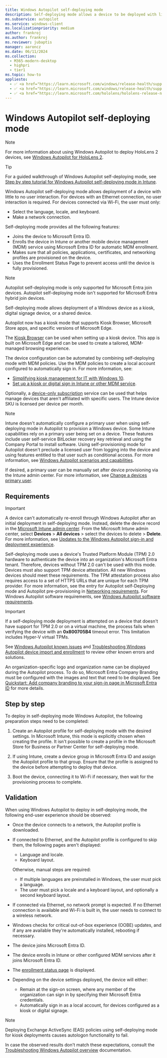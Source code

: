 ```yaml
---
title: Windows Autopilot self-deploying mode
description: Self-deploying mode allows a device to be deployed with little to no user interaction. This mode is designed to deploy Windows as a kiosk, digital signage device, or a shared device.
ms.subservice: autopilot
ms.service: windows-client
ms.localizationpriority: medium
author: frankroj
ms.author: frankroj
ms.reviewer: jubaptis
manager: aaroncz
ms.date: 06/11/2024
ms.collection:
  - M365-modern-desktop
  - highpri
  - tier1
ms.topic: how-to
appliesto:
  - ✅ <a href="https://learn.microsoft.com/windows/release-health/supported-versions-windows-client" target="_blank">Windows 11</a>
  - ✅ <a href="https://learn.microsoft.com/windows/release-health/supported-versions-windows-client" target="_blank">Windows 10</a>
  - ✅ <a href="https://learn.microsoft.com/hololens/hololens-release-notes" target="_blank">Windows Holographic</a>
---
```


# Windows Autopilot self-deploying mode

> [!NOTE]
>
> For more information about using Windows Autopilot to deploy HoloLens 2 devices, see [Windows Autopilot for HoloLens 2](/hololens/hololens2-autopilot).

> [!TIP]
>
> For a guided walkthrough of Windows Autopilot self-deploying mode, see [Step by step tutorial for Windows Autopilot self-deploying mode in Intune](tutorial/self-deploying/self-deploying-workflow.md).

Windows Autopilot self-deploying mode allows deployment of a device with little to no user interaction. For devices with an Ethernet connection, no user interaction is required. For devices connected via Wi-Fi, the user must only:

- Select the language, locale, and keyboard.
- Make a network connection.

Self-deploying mode provides all the following features:

- Joins the device to Microsoft Entra ID.
- Enrolls the device in Intune or another mobile device management (MDM) service using Microsoft Entra ID for automatic MDM enrollment.
- Makes sure that all policies, applications, certificates, and networking profiles are provisioned on the device.
- Uses the Enrollment Status Page to prevent access until the device is fully provisioned.

> [!NOTE]
>
> Autopilot self-deploying mode is only supported for Microsoft Entra join devices. Autopilot self-deploying mode isn't supported for Microsoft Entra hybrid join devices.

Self-deploying mode allows deployment of a Windows device as a kiosk, digital signage device, or a shared device.

Autopilot now has a kiosk mode that supports Kiosk Browser, Microsoft Store apps, and specific versions of Microsoft Edge.

The [Kiosk Browser](https://www.microsoft.com/p/kiosk-browser/9ngb5s5xg2kp?rtc=1&activetab=pivot:overviewtab) can be used when setting up a kiosk device. This app is built on Microsoft Edge and can be used to create a tailored, MDM-managed browsing experience.

The device configuration can be automated by combining self-deploying mode with MDM policies. Use the MDM policies to create a local account configured to automatically sign in. For more information, see:

- [Simplifying kiosk management for IT with Windows 10](https://techcommunity.microsoft.com/t5/windows-it-pro-blog/simplifying-kiosk-management-for-it-with-windows-10/ba-p/187691).
- [Set up a kiosk or digital sign in Intune or other MDM service](/windows/configuration/setup-kiosk-digital-signage#set-up-a-kiosk-or-digital-sign-in-intune-or-other-mdm-service).

Optionally, a [device-only subscription](https://techcommunity.microsoft.com/t5/microsoft-endpoint-manager-blog/microsoft-intune-announces-device-only-subscription-for-shared/ba-p/280817) service can be used that helps manage devices that aren't affiliated with specific users. The Intune device SKU is licensed per device per month.

> [!NOTE]
>
> Intune doesn't automatically configure a primary user when using self-deploying mode in Autopilot to provision a Windows device. Some Intune capabilities rely on a primary user being set on a device. These features include user self-service BitLocker recovery key retrieval and using the Company Portal to install software. Using self-provisioning mode for Autopilot doesn't preclude a licensed user from logging into the device and using features entitled to that user such as conditional access. For more information, see [Windows Autopilot scenarios and capabilities](windows-autopilot-scenarios.md).
>
> If desired, a primary user can be manually set after device provisioning via the Intune admin center. For more information, see [Change a devices primary user](/mem/intune/remote-actions/find-primary-user#change-a-devices-primary-user).

## Requirements

> [!IMPORTANT]
>
> A device can't automatically re-enroll through Windows Autopilot after an initial deployment in self-deploying mode. Instead, delete the device record in the [Microsoft Intune admin center](https://go.microsoft.com/fwlink/?linkid=2109431). From the Microsoft Intune admin center, select **Devices** > **All devices** > select the devices to delete > **Delete**. For more information, see [Updates to the Windows Autopilot sign-in and deployment experience](https://techcommunity.microsoft.com/t5/intune-customer-success/updates-to-the-windows-autopilot-sign-in-and-deployment/ba-p/2848452).

Self-deploying mode uses a device's Trusted Platform Module (TPM) 2.0 hardware to authenticate the device into an organization's Microsoft Entra tenant. Therefore, devices without TPM 2.0 can't be used with this mode. Devices must also support TPM device attestation. All new Windows devices should meet these requirements. The TPM attestation process also requires access to a set of HTTPS URLs that are unique for each TPM provider. For more information, see the entry for Autopilot self-Deploying mode and Autopilot pre-provisioning in [Networking requirements](requirements.md?tabs=networking#autopilot-self-deploying-mode-and-autopilot-pre-provisioning). For Windows Autopilot software requirements, see [Windows Autopilot software requirements](./requirements.md?tabs=software).

> [!IMPORTANT]
>
> If a self-deploying mode deployment is attempted on a device that doesn't have support for TPM 2.0 or on a virtual machine, the process fails when verifying the device with an **0x800705B4** timeout error. This limitation includes Hyper-V virtual TPMs.
>
> See [Windows Autopilot known issues](known-issues.md) and [Troubleshooting Windows Autopilot device import and enrollment](troubleshooting-faq.yml#troubleshooting-windows-autopilot-device-import-and-enrollment) to review other known errors and solutions.

An organization-specific logo and organization name can be displayed during the Autopilot process. To do so, Microsoft Entra Company Branding must be configured with the images and text that need to be displayed. See [Quickstart: Add company branding to your sign-in page in Microsoft Entra ID](/azure/active-directory/fundamentals/customize-branding) for more details.

## Step by step

To deploy in self-deploying mode Windows Autopilot, the following preparation steps need to be completed:

1. Create an Autopilot profile for self-deploying mode with the desired settings. In Microsoft Intune, this mode is explicitly chosen when creating the profile. It isn't possible to create a profile in the Microsoft Store for Business or Partner Center for self-deploying mode.

1. If using Intune, create a device group in Microsoft Entra ID and assign the Autopilot profile to that group. Ensure that the profile is assigned to the device before attempting to deploy that device.

1. Boot the device, connecting it to Wi-Fi if necessary, then wait for the provisioning process to complete.

## Validation

When using Windows Autopilot to deploy in self-deploying mode, the following end-user experience should be observed:

- Once the device connects to a network, the Autopilot profile is downloaded.

- If connected to Ethernet, and the Autopilot profile is configured to skip them, the following pages aren't displayed:

  - Language and locale.
  - Keyboard layout.

  Otherwise, manual steps are required:

  - If multiple languages are preinstalled in Windows, the user must pick a language.
  - The user must pick a locale and a keyboard layout, and optionally a second keyboard layout.

- If connected via Ethernet, no network prompt is expected. If no Ethernet connection is available and Wi-Fi is built in, the user needs to connect to a wireless network.

- Windows checks for critical out-of-box experience (OOBE) updates, and if any are available they're automatically installed, rebooting if necessary.

- The device joins Microsoft Entra ID.

- The device enrolls in Intune or other configured MDM services after it joins Microsoft Entra ID.

- The [enrollment status page](enrollment-status.md) is displayed.

- Depending on the device settings deployed, the device will either:

  - Remain at the sign-on screen, where any member of the organization can sign in by specifying their Microsoft Entra credentials.
  - Automatically sign in as a local account, for devices configured as a kiosk or digital signage.

> [!NOTE]
>
> Deploying Exchange ActiveSync (EAS) policies using self-deploying mode for kiosk deployments causes autologon functionality to fail.

In case the observed results don't match these expectations, consult the [Troubleshooting Windows Autopilot overview](troubleshooting-faq.yml#troubleshooting-windows-autopilot-overview) documentation.
